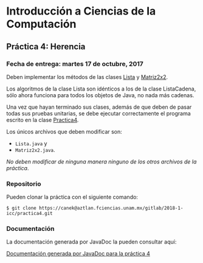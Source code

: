 Introducción a Ciencias de la Computación
=========================================

Práctica 4: Herencia
---------------------

### Fecha de entrega: martes 17 de octubre, 2017

Deben implementar los métodos de las clases
[Lista](https://aztlan.fciencias.unam.mx/gitlab/2018-1-icc/practica4/blob/master/src/mx/unam/ciencias/icc/Lista.java)
y
[Matriz2x2](https://aztlan.fciencias.unam.mx/gitlab/2018-1-icc/practica4/blob/master/src/mx/unam/ciencias/icc/Matriz2x2.java).

Los algoritmos de la clase Lista son idénticos a los de la clase ListaCadena,
sólo ahora funciona para todos los objetos de Java, no nada más cadenas.

Una vez que hayan terminado sus clases, además de que deben de pasar todas sus
pruebas unitarias, se debe ejecutar correctamente el programa escrito en la clase
[Practica4](https://aztlan.fciencias.unam.mx/gitlab/2018-1-icc/practica4/blob/master/src/mx/unam/ciencias/icc/Practica4.java).

Los únicos archivos que deben modificar son:

* `Lista.java` y
* `Matriz2x2.java`.

*No deben modificar de ninguna manera ninguno de los otros archivos de la
práctica*.

### Repositorio

Pueden clonar la práctica con el siguiente comando:

```shell
$ git clone https://canek@aztlan.fciencias.unam.mx/gitlab/2018-1-icc/practica4.git
```

### Documentación

La documentación generada por JavaDoc la pueden consultar aquí:

[Documentación generada por JavaDoc para la práctica 4](https://aztlan.fciencias.unam.mx/~canek/2018-1-icc/practica4/)
